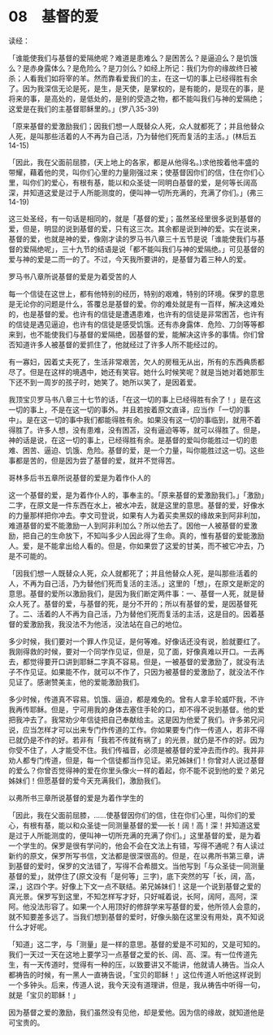 # 08　基督的爱


读经：

「谁能使我们与基督的爱隔绝呢？难道是患难么？是困苦么？是逼迫么？是饥饿么？是赤身露体么？是危险么？是刀剑么？如经上所记：我们为你的缘故终日被杀；人看我们如将宰的羊。然而靠看爱我们的主，在这一切的事上已经得胜有余了。因为我深信无论是死，是生，是天使，是掌权的，是有能的，是现在的事，是将来的事，是高处的，是低处的，是别的受造之物，都不能叫我们与神的爱隔绝；这爱是在我们的主基督耶稣里的。」(罗八35-39)

「原来基督的爱激励我们；因我们想一人既替众人死，众人就都死了；并且他替众人死，是叫那些活着的人不再为自己活，乃为替他们死而复活的主活。」(林后五14-15)

「因此，我在父面前屈膝，(天上地上的各家，都是从他得名。)求他按着他丰盛的带耀，藉着他的灵，叫你们心里的力量刚强过来；使基督因你们的信，住在你们心里，叫你们的爱心，有根有基，能以和众圣徒一同明白基督的爱，是何等长阔高深，并知道这爱是过于人所能测度的，便叫神一切所充满的，充满了你们。」(弗三14-19)

这三处圣经，有一句话是相同的，就是「基督的爱」；虽然圣经里很多说到基督的爱，但是，明显的说到基督的爱，只有这三次。其余都是说到神的爱。实在说来，基督的爱，也就是神的爱，像刚才读的罗马书八章三十五节是说「谁能使我们与基督的爱隔绝呢」，三十九节的结语是说「都不能叫我们与神的爱隔绝。」可见基督的爱与神的爱是二而一的了。不过，今天我所要讲的，是基督为着三种人的爱。

罗马书八章所说基督的爱是为着受苦的人

每一个信徒在这世上，都有他特别的经历，特别的艰难，特别的环境。保罗的意思是无论你的问题是什么，答覆总是基督的爱。你的难处就是有一百样，解决这难处的，也是基督的爱。也许有的信徒是遭遇患难，也许有的信徒是非常困苫，也许有的信徒是遇见逼迫，也许有的信徒是感受饥饿。还有赤身露体．危险、刀剑等等都来到，也不能使我们与基督的爱隔绝，因基督的爱，能解决这许多的事情。你们曾否知道许多人被基督的爱抓住了，他就经过了许多人所不能经过的。

有一寡妇，因着丈夫死了，生活非常艰苦，欠人的房租无从出，所有的东西典质都尽了。但是在这样的境遇中，她还有笑容。她什么时候笑呢？就是当她对着她那生下还不到一周岁的孩子时，她笑了。她所以笑了，是因着爱。

我顶宝贝罗马书八章三十七节的话，「在这一切的事上已经得胜有余了！」是在这一切的事上，不是在这一切的事外。并且若按着原文直译，应当作「一切的事中」。是在这一切的事中我们都能得胜有余。如果没有这一切的事临到，就用不着得胜了。许多人想，没有患难，没有困苫，没有逼迫等等，就可以得胜了。但是，神的话是说，在这一切的事上，已经得胜有余。是基督的爱叫你能胜过一切的患难、困苦、逼迫、饥饿、危险。基督的爱，是一个力量，叫你能胜过这一切。这些事都是苦的，但是因为尝了基督的爱，就并不觉得苦。

哥林多后书五章所说基督的爱是为着作仆人的

这一个基督的爱，是为着作仆人的，事奉主的。「原来基督的爱激励我们。」「激励」二字，在原文是一件东西在水上，被水冲去，就是这里的意思。基督的爱，好像水的力量那样把你冲去。李文司登说，如果有人为着买卖黑奴的缘故来到阿非利加，难道基督的爱不能激励一人到阿非利加么？所以他去了。因他一人被基督的爱激励，把自己的生命放下，不知叫多少人因此得了生命。真的，惟有基督的爱能激励人。爱，是不能拿出给人看的。但是，你如果尝了这爱的甘美，而不被它冲去，乃是不可能的。

「因我们想一人既替众人死，众人就都死了；并且他替众人死，是叫那些活着的人，不再为自己活，乃为替他们死而复活的主活。」这里的「想」，在原文是断定的意思。基督的爱所以激励我们，是因为我们断定两件事：一、基督一人死，就是替众人死了。基督的爱，与基督的死，是分不开的；所以有基督的爱，是因基督死了。二、活着的人不再为自己活，乃为替他们死而复活的主活，这是目的。因着基督的爱激励我，我没法不为他活，没法站在自己的地位。

多少时候，我们要对一个罪人作见证，是何等难。好像话还没有说，脸就要红了。我刚得救的时候，要对一个同学作见证，但是，见了面，好像真难以开口。一去再去，都觉得要开口讲到耶稣二字真不容易。但是，一被基督的爱激励了，就没有法子不作见证。如果能不作，就可以不作了，只因为被基督的爱激励了，就没法不作见证了。感谢赞美主，他的爱能激励我们。

多少时候，传道真不容易。饥饿、逼迫，都是难免的。曾有人拿手轮威吓我，不许我再传耶稣。但是，宁可用我的身体去塞住手轮的口，却不得不说到基督。他的爱把我冲去了。我常劝少年信徒把自己奉献给主。这是因为他爱了我们。许多弟兄问说，应当怎样才可以出来专门作传道的工作。你如果要专门作一传道人，若非不得已就仍是不作的好。若非有「我若不传就有祸了」的光景，就仍是不作的好。因为你受不住了，人才能受不住。我们传福音，必须是被基督的爱冲去而作的。我并非劝人都专门传道，但是，每一个信徒都当作见证。弟兄姊妹们！你曾对人说过基督的爱么？你曾否觉得神的爱在你里头像火一样的着起，你不能不说到他的爱？弟兄姊妹们！但愿基督的爱今天充满我们，激励我们。

以弗所书三章所说基督的爱是为着作学生的

「因此，我在父面前屈膝，……使基督因你们的信，住在你们心里，叫你们的爱心，有根有基，能以和众圣徒一同测量基督的爱──长！阔！高！深！并知道这爱是过于人所能测度的，便叫神一切所充满的充满了你们。」这里基督的爱，是为着一个学生的。保罗是很有学问的，他会不会在文法上有错，写得不通呢？有人读过新约的原文，保罗所写书信，文法都是很深很高的。但是，在以弗所书第三章，讲到基督的爱时，保罗的文法错了，写得不合希腊文。当他写到「与众圣徒一同测量基督的爱」，就停住了(原文没有「是何等」三字)，底下突然的写「长，阔，高，深，」这四个字。好像上下文一点不联结。弟兄姊妹们！这是一个说到基督之爱的真光景。保罗写到这里，不知怎样写才好，只好喊着说，长阿，阔阿，高阿，深阿。他没法形容了。如果一个人用顶好的修辞学来写基督的爱，他所领人会意的，就不知要差多远了。当我们想到基督的爱时，好像头脑在这里没有用处，真不知说什么才好呢。

「知道」这二字，与「测量」是一样的意思。基督的爱是不可知的，又是可知的。我们一天过一天在这地上要学习一点基督之爱的长、阔、高、深。有一位传道先生，有一天传道时，觉得有一种的压，以致要讲又不能讲，他就请人祷告。当众人都祷告的时候，有一黑人一直祷告说，「宝贝的耶稣！」这位传道人听他这样说到一个多钟头。后来，传道人说，我今天没有道理讲，但是，我从祷告中听得一句，就是「宝贝的耶稣！」

因为基督之爱的激励，我们虽然没有见他，却是爱他。因为信的缘故，就知道他是可宝贵的。

